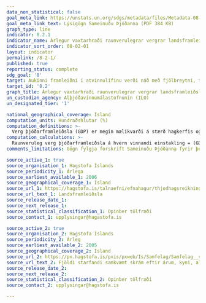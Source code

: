 ```yaml
---
data_non_statistical: false
goal_meta_link: https://unstats.un.org/sdgs/metadata/files/Metadata-08-02-01.pdf
goal_meta_link_text: Lýsigögn Sameinuðu Þjóðanna (PDF 384 KB)
graph_type: line
indicator: 8.2.1
indicator_name: Árlegur vaxtarhraði raunverulegrar vergrar landsframleiðslu á hvern vinnandi einstakling.
indicator_sort_order: 08-02-01
layout: indicator
permalink: /8-2-1/
published: true
reporting_status: complete
sdg_goal: '8'
target: Aukinni framleiðni í atvinnulífinu verði náð með fjölbreytni, tækninýjungum og nýsköpun, meðal annars með því að beina athygli að vinnuaflsfrekum geirum sem fela í sér mikinn virðisauka.  
target_id: '8.2'
graph_title: Árlegur vaxtarhraði raunverulegrar vergrar landsframleiðslu á hvern vinnandi einstakling.
un_custodian_agency: Alþjóðavinnumálastofnunin (ILO)
un_designated_tier: '1'

national_geographical_coverage: Ísland
computation_units: Hundraðshlutar (%)
computation_definitions: >-
  Verg þjóðarframleiðsla (GDP) er megin mælikvarði á stærð hagkerfis og stendur fyrir heildar virði allra vara og þjónustu sem framleidd eru á ákveðnu tímabili. 
computation_calculations: >-
  Raunveruleg verg þjóðarframleiðsla á hvern vinnandi einstakling = (GDP á föstu verðlagi / Heildarfjöldi starfandi einstaklinga) þar sem teljari og nefnari vísa til sama tímabils, t.d. sama almanaksár. 
comments_limitations: Gögn fylgja forskrift Sameinuðu Þjóðanna fyrir þennan mælikvarða. Þessi mælikvarði var fundin í samstarfi við sérfræðinga á þessu sviði.

source_active_1: true
source_organisation_1: Hagstofa Íslands
source_periodicity_1: Árlega
source_earliest_available_1: 2006
source_geographical_coverage_1: Ísland
source_url_1: https://hagstofa.is/talnaefni/efnahagur/thjodhagsreikningar/landsframleidsla/
source_url_text_1: Landsframleiðsla 
source_release_date_1: 
source_next_release_1: 
source_statistical_classification_1: Opinber tölfræði
source_contact_1: upplysingar@hagastofa.is

source_active_2: true
source_organisation_2: Hagstofa Íslands
source_periodicity_2: Árleg
source_earliest_available_2: 2005
source_geographical_coverage_2: Ísland
source_url_2: https://px.hagstofa.is/pxis/pxweb/Is/Samfelag/Samfelag__vinnumarkadur__vinnuaflskraargogn/VIN10003.px
source_url_text_2: Fjöldi starfandi samkvæmt skrám eftir árum, kyni, aldri og uppruna 2005-2018
source_release_date_2: 
source_next_release_2: 
source_statistical_classification_2: Opinber tölfræði
source_contact_2: upplysingar@hagstofa.is  

---
```


